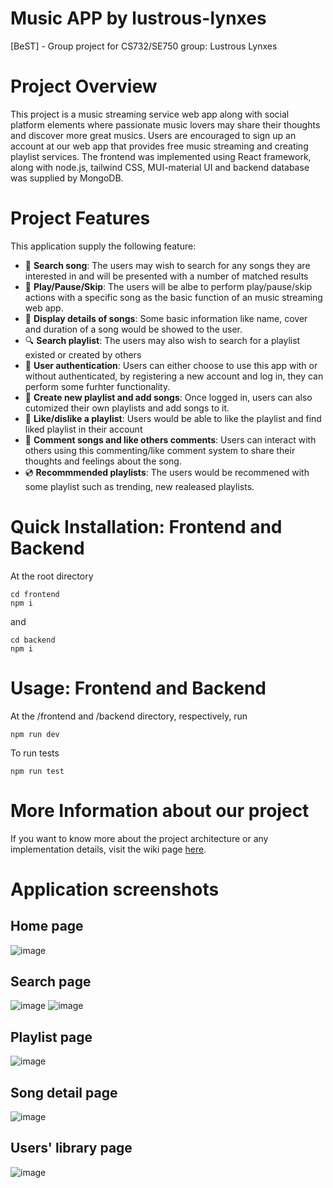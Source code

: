 # Music APP by lustrous-lynxes
[BeST] - Group project for CS732/SE750 group: Lustrous Lynxes

# Project Overview
This project is a music streaming service web app along with social platform elements where passionate music lovers may share their thoughts and discover more great musics. Users are encouraged to sign up an account at our web app that provides free music streaming and creating playlist services. The frontend was implemented using React framework, along with node.js, tailwind CSS, MUI-material UI and backend database was supplied by MongoDB.

# Project Features
This application supply the following feature:
* 💭 **Search song**: The users may wish to search for any songs they are interested in and will be presented with a number of matched results
* 🎵 **Play/Pause/Skip**: The users will be albe to perform play/pause/skip actions with a specific song as the basic function of an music streaming web app.
* 📃 **Display details of songs**: Some basic information like name, cover and duration of a song would be showed to the user.
* 🔍 **Search playlist**: The users may also wish to search for a playlist existed or created by others
* 🔑 **User authentication**: Users can either choose to use this app with or without authenticated, by registering a new account and log in, they can perform some furhter functionality.
* 📁 **Create new playlist and add songs**: Once logged in, users can also cutomized their own playlists and add songs to it.
* 💝 **Like/dislike a playlist**: Users would be able to like the playlist and find liked playlist in their account
* 💬 **Comment songs and like others comments**: Users can interact with others using this commenting/like comment system to share their thoughts and feelings about the song.
* 💿 **Recommmended playlists**: The users would be recommened with some playlist such as trending, new realeased playlists.

# Quick Installation: Frontend and Backend
At the root directory
```
cd frontend
npm i
```
and
```
cd backend
npm i
```

# Usage: Frontend and Backend
At the /frontend and /backend directory, respectively, run 
```
npm run dev
```
To run tests
```
npm run test
```

# More Information about our project

If you want to know more about the project architecture or any implementation details, visit the wiki page [here](https://github.com/UOA-CS732-SE750-Students-2022/project-group-lustrous-lynxes/wiki).

# Application screenshots
## Home page
![image](https://user-images.githubusercontent.com/69098495/168461650-351a99af-14f8-48c6-9401-f25ff2903838.png)

## Search page
![image](https://user-images.githubusercontent.com/69098495/168461581-8b1e1f1e-f9bf-4090-8fc6-487a5dae1b8e.png)
![image](https://user-images.githubusercontent.com/69098495/168461603-89c8fbb7-392f-4c86-9e56-b2b2830cb392.png)

## Playlist page
![image](https://user-images.githubusercontent.com/69098495/168461511-627bc880-d032-4609-8c78-1b48b53851da.png)

## Song detail page
![image](https://user-images.githubusercontent.com/69098495/168461558-e00c1ac3-e278-49c4-9d4b-3aa34cfbf790.png)

## Users' library page
![image](https://user-images.githubusercontent.com/69098495/168461823-9fa00fb7-f7a5-4968-9b0e-6fe7201d2cf1.png)


